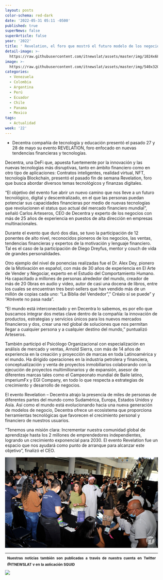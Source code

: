 ```yaml
---
layout: posts
color-schema: red-dark
date: '2022-05-31 05:11 -0500'
published: true
superNews: false
superArticle: false
year: '2022'
title: ' Revelation, el foro que mostró el futuro modelo de los negocios'
detail-image: >-
  https://raw.githubusercontent.com/itnewslat/assets/master/img/1024x680/Revelation-foro-g.jpg
image: >-
  https://raw.githubusercontent.com/itnewslat/assets/master/img/540x320/Revelation-foro-p.jpg
categories:
  - Venezuela
  - Colombia
  - Argentina
  - Perú
  - Ecuador
  - Chile
  - Panama
  - Mexico
tags:
  - Actualidad
week: '22'
---
```

- Decentra compañía de tecnología y educación presentó el pasado 27 y 28 de mayo su evento REVELATION, foro enfocado en nuevas tendencias financieras y tecnologías.

Decentra, una DeFi que, apuesta fuertemente por la innovación y las nuevas tecnologías más disruptivas, tanto en ámbito financiero como en otro tipo de aplicaciones: Contratos inteligentes, realidad virtual, NFT, tecnología Blockchain, presentó el pasado fin de semana Revelation, foro que busca abordar diversos temas tecnológicos y finanzas digitales.

“El objetivo del evento fue abrir un nuevo camino que nos lleve a un futuro tecnológico, digital y descentralizado, en el que las personas puedan potenciar sus capacidades financieras por medio de nuevas tecnologías que revolucionen el status quo actual del mercado financiero mundial”, señaló Carlos Arteseros, CEO de Decentra y experto de los negocios con más de 25 años de experiencia en puestos de alta dirección en empresas multinacionales.

Durante el evento que duró dos días, se tuvo la participación de 12 ponentes de alto nivel, reconocidos pioneros de los negocios, las ventas, tendencias financieras y expertos de la motivación y lenguaje financiero. Tal es el caso de la participación de Diego Dreyfus, mentor y couch de vida de grandes personalidades.

Otro ejemplo del nivel de ponencias realizadas fue el Dr. Alex Dey, pionero de la Motivación en español, con más de 30 años de experiencia en El Arte de Vender y Negociar, experto en el Estudio del Comportamiento Humano. Ha capacitado a millones de personas alrededor del mundo, creador de más de 20 0bras en audio y video, autor de casi una docena de libros, entre los cuales se encuentran tres best-sellers que han vendido más de un millón de copias cada uno: “La Biblia del Vendedor”,” Créalo sí se puede” y “Atrévete no pasa nada”.

“El mundo está interconectado y en Decentra lo sabemos, es por ello que buscamos integrar dos metas clave dentro de la compañía: la innovación de productos, estrategias y servicios únicos para los nuevos mercados financieros y dos, crear una red global de soluciones que nos permitan llegar a cualquier persona y a cualquier destino del mundo,” puntualizó Arteseros.    

También participó el Psicólogo Organizacional con especialización en análisis de mercado y ventas, Arnold Sierra, con más de 14 años de experiencia en la creación y proyección de marcas en toda Latinoamérica y el mundo. Ha dirigido operaciones en la industria petrolera y financiera, conceptualización y venta de proyectos inmobiliarios colaborando con la ejecución de proyectos multimillonarios y de expansión, asesor de diferentes marcas tales como el Campeonato mundial de Baile latino, imperiumFx y EGI Company, en todo lo que respecta a estrategias de crecimiento y desarrollo de negocios.

El evento Revelation – Decentra atrajo la presencia de miles de personas de diferentes partes del mundo como Sudamérica, Europa, Estados Unidos y Asía. Así como el mundo está evolucionando hacia una nueva generación de modelos de negocio, Decentra ofrece un ecosistema que proporciona herramientas tecnológicas que favorecen el crecimiento personal y financiero de nuestros usuarios.

“Tenemos una misión clara: Incrementar nuestra comunidad global de aprendizaje hasta los 2 millones de emprendedores independientes, logrando un crecimiento exponencial para 2030. El evento Revelation fue un espacio que nos ayudará como punto de arranque para alcanzar este objetivo”, finalizó el CEO.

![](https://raw.githubusercontent.com/itnewslat/assets/master/img/540x320/Revelation-foro-p.jpg)

<table style="height: 42px;" width="569">
<tbody>
<tr>
<td style="text-align: justify;"><sub><strong>Nuestras noticias también son publicadas a través de nuestra cuenta en Twitter <a href="https://twitter.com/itnewslat?lang=es">@ITNEWSLAT</a> y en la aplicación <a href="https://squidapp.co/en/">SQUID</a></strong></sub></td>
</tr>
</tbody>
</table>

<img src="https://tracker.metricool.com/c3po.jpg?hash=56f88a41e39ab42c063cc51676587a04"/>